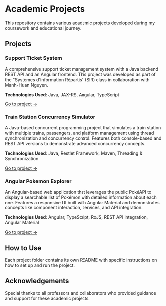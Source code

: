 # Academic Projects

This repository contains various academic projects developed during my coursework and educational journey.

## Projects

### Support Ticket System
A comprehensive support ticket management system with a Java backend REST API and an Angular frontend. This project was developed as part of the "Systèmes d'Information Répartis" (SIR) class in collaboration with Manh-Huan Nguyen.

**Technologies Used**: Java, JAX-RS, Angular, TypeScript

[Go to project →](./support-ticket-system/)

### Train Station Concurrency Simulator
A Java-based concurrent programming project that simulates a train station with multiple trains, passengers, and platform management using thread synchronization and concurrency control. Features both console-based and REST API versions to demonstrate advanced concurrency concepts.

**Technologies Used**: Java, Restlet Framework, Maven, Threading & Synchronization

[Go to project →](./train-station-concurrency-simulator/)

### Angular Pokemon Explorer
An Angular-based web application that leverages the public PokéAPI to display a searchable list of Pokémon with detailed information about each one. Features a responsive UI built with Angular Material and demonstrates concepts like component interaction, services, and API integration.

**Technologies Used**: Angular, TypeScript, RxJS, REST API integration, Angular Material

[Go to project →](./angular-pokemon-explorer/)

## How to Use

Each project folder contains its own README with specific instructions on how to set up and run the project.

## Acknowledgements

Special thanks to all professors and collaborators who provided guidance and support for these academic projects.
